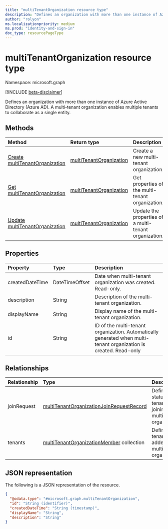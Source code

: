 ```yaml
---
title: "multiTenantOrganization resource type"
description: "Defines an organization with more than one instance of Azure Active Directory (Azure AD)."
author: "rolyon"
ms.localizationpriority: medium
ms.prod: "identity-and-sign-in"
doc_type: resourcePageType
---
```


# multiTenantOrganization resource type

Namespace: microsoft.graph

[!INCLUDE [beta-disclaimer](../../includes/beta-disclaimer.md)]

Defines an organization with more than one instance of Azure Active Directory (Azure AD). A multi-tenant organization enables multiple tenants to collaborate as a single entity.

## Methods
|Method|Return type|Description|
|:---|:---|:---|
|[Create multiTenantOrganization](../api/tenantrelationship-put-multitenantorganization.md)|[multiTenantOrganization](../resources/multitenantorganization.md)|Create a new multi-tenant organization.|
|[Get multiTenantOrganization](../api/multitenantorganization-get.md)|[multiTenantOrganization](../resources/multitenantorganization.md)|Get properties of the multi-tenant organization.|
|[Update multiTenantOrganization](../api/multitenantorganization-update.md)|[multiTenantOrganization](../resources/multitenantorganization.md)|Update the properties of a multi-tenant organization.|

## Properties
|Property|Type|Description|
|:---|:---|:---|
|createdDateTime|DateTimeOffset|Date when multi-tenant organization was created. Read-only.|
|description|String|Description of the multi-tenant organization.|
|displayName|String|Display name of the multi-tenant organization.|
|id|String|ID of the multi-tenant organization. Automatically generated when multi-tenant organization is created. Read-only|

## Relationships
|Relationship|Type|Description|
|:---|:---|:---|
|joinRequest|[multiTenantOrganizationJoinRequestRecord](../resources/multitenantorganizationjoinrequestrecord.md)|Defines the status of a tenant joining a multi-tenant organization.|
|tenants|[multiTenantOrganizationMember](../resources/multitenantorganizationmember.md) collection|Defines tenants added to a multi-tenant organization.|

## JSON representation
The following is a JSON representation of the resource.
<!-- {
  "blockType": "resource",
  "keyProperty": "id",
  "@odata.type": "microsoft.graph.multiTenantOrganization",
  "openType": false
}
-->
``` json
{
  "@odata.type": "#microsoft.graph.multiTenantOrganization",
  "id": "String (identifier)",
  "createdDateTime": "String (timestamp)",
  "displayName": "String",
  "description": "String"
}
```

